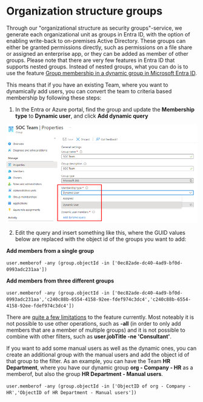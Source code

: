 # Organization structure groups

Through our "organizational structure as security groups"-service, we generate each organizational unit as groups in Entra ID, with the option of enabling write-back to on-premises Active Directory. These groups can either be granted permissions directly, such as permissions on a file share or assigned an enterprise app, or they can be added as member of other groups. Please note that there are very few features in Entra ID that supports nested groups. Instead of nested groups, what you can do is to use the feature [Group membership in a dynamic group in Microsoft Entra ID](https://learn.microsoft.com/en-us/entra/identity/users/groups-dynamic-rule-member-of).

This means that if you have an existing Team, where you want to dynamically add users, you can convert the team to criteria based membership by following these steps:

1. In the Entra or Azure portal, find the group and update the **Membership type** to **Dynamic user**, and click **Add dynamic query**

![](media/20231222150731.png)

2. Edit the query and insert something like this, where the GUID values below are replaced with the object id of the groups you want to add:

**Add members from a single group**

```user.memberof -any (group.objectId -in ['0ec82ade-dc40-4ad9-bf0d-0993adc231aa'])```

**Add members from three different groups**

```user.memberof -any (group.objectId -in ['0ec82ade-dc40-4ad9-bf0d-0993adc231aa','c240c88b-6554-4158-92ee-fdef974c3dc4','c240c88b-6554-4158-92ee-fdef974c3dc4'])```

There are [quite a few limitations](https://learn.microsoft.com/en-us/entra/identity/users/groups-dynamic-rule-member-of#preview-limitations) to the feature currently. Most noteably it is not possible to use other operations, such as **-all** (in order to only add members that are a member of multiple groups) and it is not possible to combine with other filters, such as **user.jobTitle -ne 'Consultant'**.

If you want to add some manual users as well as the dynamic ones, you can create an additional group with the manual users and add the object id of that group to the filter. As an example, you can have the Team **HR Department**, where you have our dynamic group **org - Company - HR** as a memberof, but also the group **HR Department - Manual users**.

```user.memberof -any (group.objectId -in ['ObjectID of org - Company - HR','ObjectID of HR Department - Manual users'])```